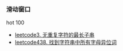 ### 滑动窗口
hot 100
* [leetcode3. 无重复字符的最长子串](https://github.com/cyh756085049/web-system/blob/main/algorithms/leetcode/sliding-window/q3_lengthOfLongestSubstring.js)
* [leetcode438. 找到字符串中所有字母异位词](https://github.com/cyh756085049/web-system/blob/main/algorithms/leetcode/sliding-window/q438_findAnagrams.js)